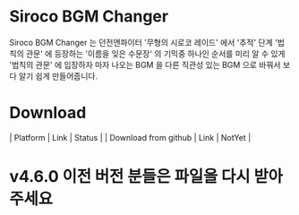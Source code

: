# Siroco BGM Changer

Siroco BGM Changer 는 던전앤파이터 '무형의 시로코 레이드' 에서 '추적' 단계 '법칙의 관문' 에 등장하는 '이름을 잊은 수문장' 의 기믹중 하나인 순서를 미리 알 수 있게 '법칙의 관문' 에 입장하자 마자 나오는 BGM 을 다른 직관성 있는 BGM 으로 바꿔서 보다 알기 쉽게 만들어줍니다.

Download
======
| Platform | Link | Status |
| Download from github | Link | NotYet |

v4.6.0 이전 버전 분들은 파일을 다시 받아주세요
======
